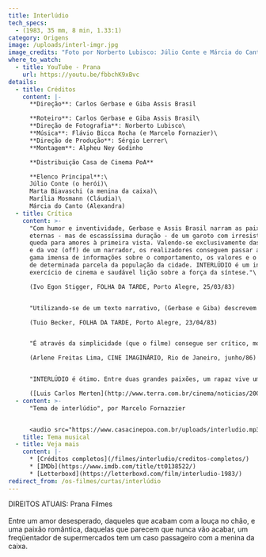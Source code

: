 ```yaml
---
title: Interlúdio
tech_specs:
  - (1983, 35 mm, 8 min, 1.33:1)
category: Origens
image: /uploads/interl-imgr.jpg
image_credits: "Foto por Norberto Lubisco: Júlio Conte e Márcia do Canto"
where_to_watch:
  - title: YouTube - Prana
    url: https://youtu.be/fbbchK9xBvc
details:
  - title: Créditos
    content: |-
      **Direção**: Carlos Gerbase e Giba Assis Brasil

      **Roteiro**: Carlos Gerbase e Giba Assis Brasil\
      **Direção de Fotografia**: Norberto Lubisco\
      **Música**: Flávio Bicca Rocha (e Marcelo Fornazier)\
      **Direção de Produção**: Sérgio Lerrer\
      **Montagem**: Alpheu Ney Godinho

      **Distribuição Casa de Cinema PoA**

      **Elenco Principal**:\
      Júlio Conte (o herói)\
      Marta Biavaschi (a menina da caixa)\
      Marília Mosmann (Cláudia)\
      Márcia do Canto (Alexandra)
  - title: Crítica
    content: >-
      "Com humor e inventividade, Gerbase e Assis Brasil narram as paixões
      eternas - mas de escassíssima duração - de um garoto com irresistível
      queda para amores à primeira vista. Valendo-se exclusivamente das imagens
      e da voz (off) de um narrador, os realizadores conseguem passar ao público
      gama imensa de informações sobre o comportamento, os valores e o cotidiano
      de determinada parcela da população da cidade. INTERLÚDIO é um inteligente
      exercício de cinema e saudável lição sobre a força da síntese."\

      (Ivo Egon Stigger, FOLHA DA TARDE, Porto Alegre, 25/03/83)


      "Utilizando-se de um texto narrativo, (Gerbase e Giba) descrevem as aventuras de um casanova de supermercado. Mais para Eric Rohmer do que para qualquer outro cineasta francês, a narrativa do filme valoriza a presença de uma atriz sensível e promissora, Marta Biavaschi, no papel da caixa do supermercado, seduzida e abandonada pelo charme do volúvel conquistador."\

      (Tuio Becker, FOLHA DA TARDE, Porto Alegre, 23/04/83)


      "É através da simplicidade (que o filme) consegue ser crítico, mostrando o quanto o consumismo está presente na relação entre as pessoas. Esta temática é explicitada, por exemplo, durante a descrição física dos personagens: têm cabelo de glicerina, olhos cor de sapólio radium. As pessoas acabam se encarando como produtos: consomem e são consumidas."\

      (Arlene Freitas Lima, CINE IMAGINÁRIO, Rio de Janeiro, junho/86)


      "INTERLÚDIO é ótimo. Entre duas grandes paixões, um rapaz vive um romance sem futuro - um interlúdio - com a caixa de um supermercado. Gerbase, que se baseou num conto de sua autoria, discute o amor como consumo."\

      ([Luis Carlos Merten](http://www.terra.com.br/cinema/noticias/2000/10/03/010.htm), Agência Estado, 03/10/2000)
  - content: >-
      "Tema de interlúdio", por Marcelo Fornazzier


      <audio src="https://www.casacinepoa.com.br/uploads/interludio.mp3" controls />
    title: Tema musical
  - title: Veja mais
    content: |-
      * [Créditos completos](/filmes/interludio/creditos-completos/)
      * [IMDb](https://www.imdb.com/title/tt0138522/)
      * [Letterboxd](https://letterboxd.com/film/interludio-1983/)
redirect_from: /os-filmes/curtas/interlúdio
---
```

D﻿IREITOS ATUAIS: Prana Filmes\
\
Entre um amor desesperado, daqueles que acabam com a louça no chão, e uma paixão romântica, daquelas que parecem que nunca vão acabar, um freqüentador de supermercados tem um caso passageiro com a menina da caixa.
